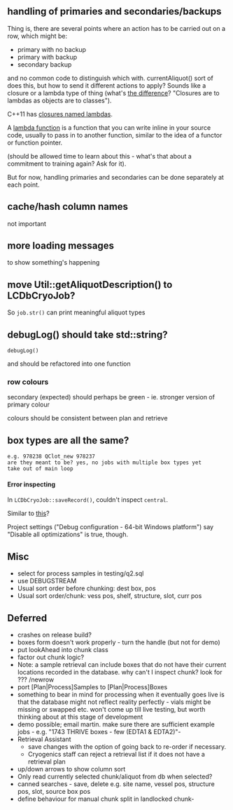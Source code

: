 ## handling of primaries and secondaries/backups

Thing is, there are several points where an action has to be carried out on a row, which might be: 

 * primary with no backup
 * primary with backup
 * secondary backup

and no common code to distinguish which with. currentAliquot() sort of does this, but how to send it different actions to apply? Sounds like a closure or a lambda type of thing (what's [the difference](http://scottmeyers.blogspot.co.uk/2013/05/lambdas-vs-closures.html)? "Closures are to lambdas as objects are to classes").

C++11 has [closures named lambdas](http://stackoverflow.com/questions/12635184/do-we-have-closures-in-c).

A [lambda function](http://www.cprogramming.com/c++11/c++11-lambda-closures.html) is a function that you can write inline in your source code, usually to pass in to another function, similar to the idea of a functor or function pointer.

(should be allowed time to learn about this - what's that about a commitment to training again? Ask for it).

But for now, handling primaries and secondaries can be done separately at each point.

## cache/hash column names

not important

## more loading messages

to show something's happening

## move Util::getAliquotDescription() to LCDbCryoJob?

So `job.str()` can print meaningful aliquot types

## debugLog() should take std::string?

    debugLog()
and should be refactored into one function

### row colours

secondary (expected) should perhaps be green - ie. stronger version of primary colour

colours should be consistent between plan and retrieve

## box types are all the same?

    e.g. 978238 QClot_new 978237
    are they meant to be? yes, no jobs with multiple box types yet
    take out of main loop

#### Error inspecting <symbol>

In `LCDbCryoJob::saveRecord()`, couldn't inspect `central`.

Similar to [this](http://qc.embarcadero.com/wc/qcmain.aspx?d=68452)?

Project settings ("Debug configuration - 64-bit Windows platform") say "Disable all optimizations" is true, though.

## Misc

 * select for process samples in testing/q2.sql
 * use DEBUGSTREAM
 * Usual sort order before chunking: dest box, pos
 * Usual sort order/chunk: vess pos, shelf, structure, slot, curr pos

## Deferred

 * crashes on release build?
 * boxes form doesn't work properly - turn the handle (but not for demo)
 * put lookAhead into chunk class
 * factor out chunk logic?
 * Note: a sample retrieval can include boxes that do not have their current locations recorded in the database.
why can't I inspect chunk?
look for ??? /newrow
 * port [Plan|Process]Samples to [Plan|Process]Boxes
 * something to bear in mind for processing when it eventually goes live is that the database might not reflect reality perfectly - vials might be missing or swapped etc.
   won't come up till live testing, but worth thinking about at this stage of development
 * demo possible; email martin. make sure there are sufficient example jobs - e.g. "1743 THRIVE boxes - few (EDTA1 & EDTA2)"- 
 * Retrieval Assistant
    * save changes with the option of going back to re-order if necessary.
    * Cryogenics staff can reject a retrieval list if it does not have a retrieval plan
 * up/down arrows to show column sort
 * Only read currently selected chunk/aliquot from db when selected?
 * canned searches - save, delete e.g. site name, vessel pos, structure pos, slot, source box pos
 * define behaviour for manual chunk split in landlocked chunk-